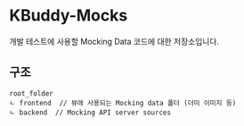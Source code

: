 # KBuddy-Mocks

개발 테스트에 사용할 Mocking Data 코드에 대한 저장소입니다.

## 구조

```Directory Tree
root_folder
ㄴ frontend  // 뷰에 사용되는 Mocking data 폴더 (더미 이미지 등)
ㄴ backend  // Mocking API server sources
```
